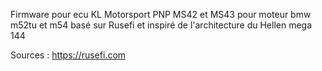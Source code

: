 Firmware pour ecu KL Motorsport PNP MS42 et MS43 pour moteur bmw m52tu et m54 basé sur Rusefi et inspiré de l'architecture du Hellen mega 144

Sources : https://rusefi.com
